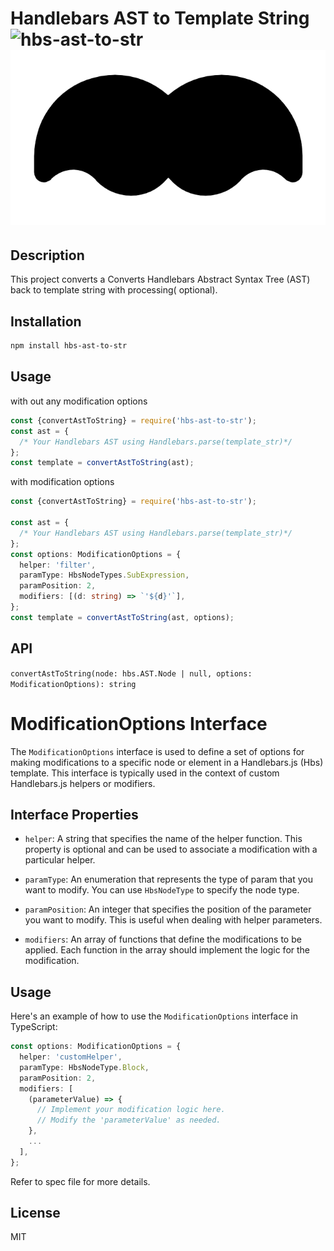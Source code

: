 # Handlebars AST to Template String ![hbs-ast-to-str](https://img.shields.io/npm/v/hbs-ast-to-str?label=hbs-ast-to-str) [![Project Icon](./handlebars-ast-to-str-logo.png)](https://github.com/satyajitnayk/handlebar-ast-to-str)

## Description

This project converts a Converts Handlebars Abstract Syntax Tree (AST) back to template string with processing(
optional).

## Installation

```hbs
npm install hbs-ast-to-str
```

## Usage

with out any modification options

```ts
const {convertAstToString} = require('hbs-ast-to-str');
const ast = {
  /* Your Handlebars AST using Handlebars.parse(template_str)*/
};
const template = convertAstToString(ast);
```

with modification options

```ts
const {convertAstToString} = require('hbs-ast-to-str');

const ast = {
  /* Your Handlebars AST using Handlebars.parse(template_str)*/
};
const options: ModificationOptions = {
  helper: 'filter',
  paramType: HbsNodeTypes.SubExpression,
  paramPosition: 2,
  modifiers: [(d: string) => `'${d}'`],
};
const template = convertAstToString(ast, options);
```

## API

`convertAstToString(node: hbs.AST.Node | null, options: ModificationOptions): string`

# ModificationOptions Interface

The `ModificationOptions` interface is used to define a set of options for making modifications to a specific node or
element in a Handlebars.js (Hbs) template. This interface is typically used in the context of custom Handlebars.js
helpers or modifiers.

## Interface Properties

- `helper`: A string that specifies the name of the helper function. This property is optional and can be used to
  associate a modification with a particular helper.

- `paramType`: An enumeration that represents the type of param that you want to modify. You can use `HbsNodeType` to
  specify the node type.

- `paramPosition`: An integer that specifies the position of the parameter you want to modify. This is useful when
  dealing with helper parameters.

- `modifiers`: An array of functions that define the modifications to be applied. Each function in the array should
  implement the logic for the modification.

## Usage

Here's an example of how to use the `ModificationOptions` interface in TypeScript:

```ts
const options: ModificationOptions = {
  helper: 'customHelper',
  paramType: HbsNodeType.Block,
  paramPosition: 2,
  modifiers: [
    (parameterValue) => {
      // Implement your modification logic here.
      // Modify the 'parameterValue' as needed.
    },
    ...
  ],
};
```

Refer to spec file for more details.

## License

MIT
